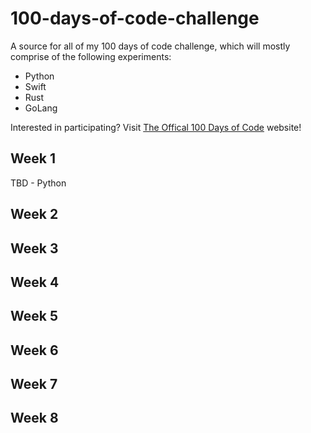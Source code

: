 # 100-days-of-code-challenge

A source for all of my 100 days of code challenge, which will mostly comprise of the 
following experiments: 

- Python
- Swift
- Rust
- GoLang

Interested in participating? Visit [The Offical 100 Days of Code](100daysofcode.com)
website!

## Week 1
TBD - Python

## Week 2

## Week 3

## Week 4

## Week 5

## Week 6

## Week 7

## Week 8
